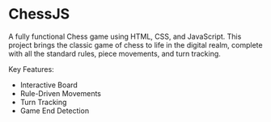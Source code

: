 # ChessJS

A fully functional Chess game using HTML, CSS, and JavaScript. This project brings the classic game of chess to life in the digital realm, complete with all the standard rules, piece movements, and turn tracking.

Key Features:

- Interactive Board
- Rule-Driven Movements
- Turn Tracking
- Game End Detection
